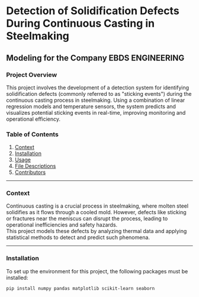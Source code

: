 # Detection of Solidification Defects During Continuous Casting in Steelmaking  
## Modeling for the Company EBDS ENGINEERING  

### Project Overview  
This project involves the development of a detection system for identifying solidification defects (commonly referred to as "sticking events") during the continuous casting process in steelmaking. Using a combination of linear regression models and temperature sensors, the system predicts and visualizes potential sticking events in real-time, improving monitoring and operational efficiency.

### Table of Contents  
1. [Context](#context)  
2. [Installation](#installation)  
3. [Usage](#usage)  
4. [File Descriptions](#file-descriptions)  
5. [Contributors](#contributors)  

---

### Context  
Continuous casting is a crucial process in steelmaking, where molten steel solidifies as it flows through a cooled mold. However, defects like sticking or fractures near the meniscus can disrupt the process, leading to operational inefficiencies and safety hazards.  
This project models these defects by analyzing thermal data and applying statistical methods to detect and predict such phenomena.

---

### Installation  
To set up the environment for this project, the following packages must be installed:  
```bash
pip install numpy pandas matplotlib scikit-learn seaborn

